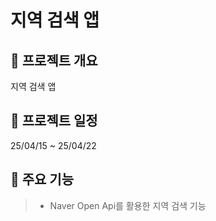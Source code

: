 # 지역 검색 앱


## 📣 프로젝트 개요

지역 검색 앱

## 📆 프로젝트 일정

25/04/15 ~ 25/04/22


## 📑 주요 기능

> - Naver Open Api를 활용한 지역 검색 기능

